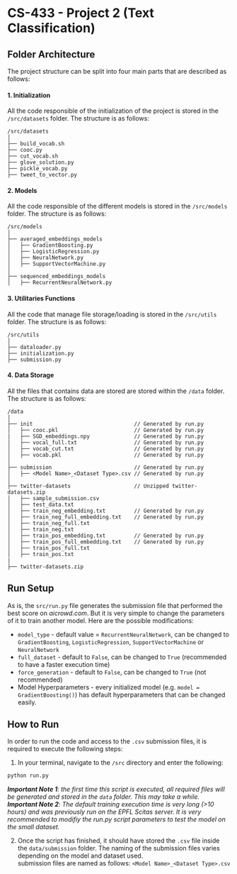 # CS-433 - Project 2 (Text Classification)

## Folder Architecture
The project structure can be split into four main parts that are described as follows:

#### 1. Initialization
All the code responsible of the initialization of the project is stored in the `/src/datasets` folder. The structure is as follows:
```
/src/datasets
│
├── build_vocab.sh
├── cooc.py
├── cut_vocab.sh
├── glove_solution.py
├── pickle_vocab.py
├── tweet_to_vector.py
```

#### 2. Models
All the code responsible of the different models is stored in the `/src/models` folder. The structure is as follows:
```
/src/models
│
├── averaged_embeddings_models
│   ├── GradientBoosting.py
│   ├── LogisticRegression.py
│   ├── NeuralNetwork.py
│   ├── SupportVectorMachine.py
│
├── sequenced_embeddings_models
│   ├── RecurrentNeuralNetwork.py
```


#### 3. Utilitaries Functions
All the code that manage file storage/loading is stored in the `/src/utils` folder. The structure is as follows:
```
/src/utils
│
├── dataloader.py
├── initialization.py
├── submission.py
```

#### 4. Data Storage
All the files that contains data are stored are stored within the `/data` folder. The structure is as follows: 
```
/data
│
├── init                                // Generated by run.py
│   ├── cooc.pkl                        // Generated by run.py
|   ├── SGD_embeddings.npy              // Generated by run.py
│   ├── vocal_full.txt                  // Generated by run.py
│   ├── vocab_cut.txt                   // Generated by run.py
│   ├── vocab.pkl                       // Generated by run.py
│
├── submission                          // Generated by run.py
│   ├── <Model Name>_<Dataset Type>.csv // Generated by run.py
│
├── twitter-datasets                    // Unzipped twitter-datasets.zip
│   ├── sample_submission.csv
│   ├── test_data.txt
│   ├── train_neg_embedding.txt         // Generated by run.py
│   ├── train_neg_full_embedding.txt    // Generated by run.py
│   ├── train_neg_full.txt
│   ├── train_neg.txt
│   ├── train_pos_embedding.txt         // Generated by run.py
│   ├── train_pos_full_embedding.txt    // Generated by run.py
│   ├── train_pos_full.txt
│   ├── train_pos.txt
|
├── twitter-datasets.zip
```

## Run Setup
As is, the `src/run.py` file generates the submission file that performed the best score on _aicrowd.com_. But it is very simple to change the parameters of it to train another model. Here are the possible modifications:
- `model_type` - default value = `RecurrentNeuralNetwork`, can be changed to `GradientBoosting`, `LogisticRegression`, `SupportVectorMachine` or `NeuralNetwork`
- `full_dataset` - default to `False`, can be changed to `True` (recommended to have a faster execution time)
- `force_generation` - default to `False`, can be changed to `True` (not recommended)
- Model Hyperparameters - every initialized model (e.g. `model = GradientBoosting()`) has default hyperparameters that can be changed easily. 

## How to Run

In order to run the code and access to the `.csv` submission files, it is required to execute the following steps:

1. In your terminal, navigate to the `/src` directory and enter the following:
```bash
python run.py
```
_**Important Note 1**: the first time this script is executed, all required files will be generated and stored in the `data` folder. This may take a while._\
_**Important Note 2**: The default training execution time is very long (>10 hours) and was previously run on the EPFL Scitas server. It is very recommended to modifiy the run.py script parameters to test the model on the small dataset._

2. Once the script has finished, it should have stored the `.csv` file inside the `data/submission` folder. The naming of the submission files varies depending on the model and dataset used.\
    submission files are named as follows: `<Model Name>_<Dataset Type>.csv`